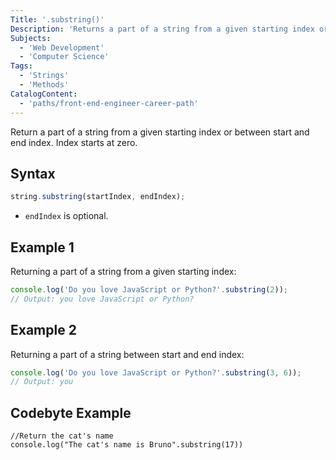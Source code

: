 ```yaml
---
Title: '.substring()'
Description: 'Returns a part of a string from a given starting index or between start and end index. Index starts at zero.'
Subjects:
  - 'Web Development'
  - 'Computer Science'
Tags:
  - 'Strings'
  - 'Methods'
CatalogContent:
  - 'paths/front-end-engineer-career-path'
---
```


Return a part of a string from a given starting index or between start and end index. Index starts at zero.

## Syntax

```js
string.substring(startIndex, endIndex);
```

- `endIndex` is optional.

## Example 1

Returning a part of a string from a given starting index:

```js
console.log('Do you love JavaScript or Python?'.substring(2));
// Output: you love JavaScript or Python?
```

## Example 2

Returning a part of a string between start and end index:

```js
console.log('Do you love JavaScript or Python?'.substring(3, 6));
// Output: you
```
## Codebyte Example

```codebyte/javascript
//Return the cat's name
console.log("The cat's name is Bruno".substring(17))
```